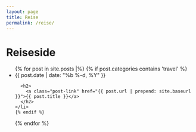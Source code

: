 ```yaml
---
layout: page
title: Reise
permalink: /reise/
---
```


<h1 class="page-heading">Reiseside</h1>

<ul class="post-list">
  {% for post in site.posts |%}
  {% if post.categories contains 'travel' %}
    <li>
      <span class="post-meta">{{ post.date | date: "%b %-d, %Y" }}</span>

      <h2>
        <a class="post-link" href="{{ post.url | prepend: site.baseurl }}">{{ post.title }}</a>
      </h2>
    </li>
    {% endif %}
  {% endfor %}
</ul>